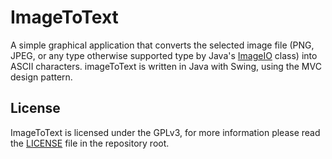 # ImageToText
A simple graphical application that converts the selected image file (PNG, JPEG,
or any type otherwise supported type by Java's [ImageIO] class) into ASCII
characters. imageToText is written in Java with Swing, using the MVC design
pattern. 

## License
ImageToText is licensed under the GPLv3, for more information please read the
[LICENSE] file in the repository root.

[ImageIO]: https://docs.oracle.com/javase/7/docs/api/javax/imageio/package-summary.html
[LICENSE]: https://github.com/marcelohdez/imageToText/blob/master/LICENSE
